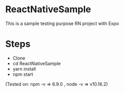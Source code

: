 # ReactNativeSample

This is a sample testing purpose RN project with Expo


# Steps 
- Clone 
- cd ReactNativeSample
- yarn install
- npm start



(Tested on: npm -v => 6.9.0 , node -v => v10.16.2)
